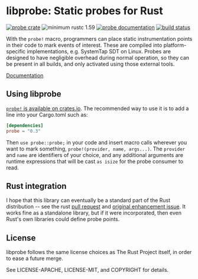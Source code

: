 # libprobe: Static probes for Rust

[![probe crate](https://img.shields.io/crates/v/probe.svg)](https://crates.io/crates/probe)
![minimum rustc 1.59](https://img.shields.io/badge/rustc-1.59+-red.svg)
[![probe documentation](https://docs.rs/probe/badge.svg)](https://docs.rs/probe)
[![build status](https://github.com/cuviper/rust-libprobe/workflows/CI/badge.svg)](https://github.com/cuviper/rust-libprobe/actions)

With the `probe!` macro, programmers can place static instrumentation
points in their code to mark events of interest. These are compiled into
platform-specific implementations, e.g. SystemTap SDT on Linux. Probes are
designed to have negligible overhead during normal operation, so they can
be present in all builds, and only activated using those external tools.

[Documentation](https://docs.rs/probe/)

## Using libprobe

[`probe!` is available on crates.io](https://crates.io/crates/probe).
The recommended way to use it is to add a line into your Cargo.toml such as:

```toml
[dependencies]
probe = "0.3"
```

Then `use probe::probe;` in your code and insert macro calls wherever you want
to mark something, `probe!(provider, name, args...)`. The `provider` and `name`
are identifiers of your choice, and any additional arguments are runtime
expressions that will be cast `as isize` for the probe consumer to read.

## Rust integration

I hope that this library can eventually be a standard part of the Rust
distribution -- see the rust [pull request][libprobe-pr] and [original
enhancement issue][dtrace-issue]. It works fine as a standalone library,
but if it were incorporated, then even Rust's own libraries could define
probe points.

[libprobe-pr]: https://github.com/rust-lang/rust/pull/14031
[dtrace-issue]: https://github.com/rust-lang/rust/issues/6816

## License

libprobe follows the same license choices as The Rust Project itself, in
order to ease a future merge.

See LICENSE-APACHE, LICENSE-MIT, and COPYRIGHT for details.
